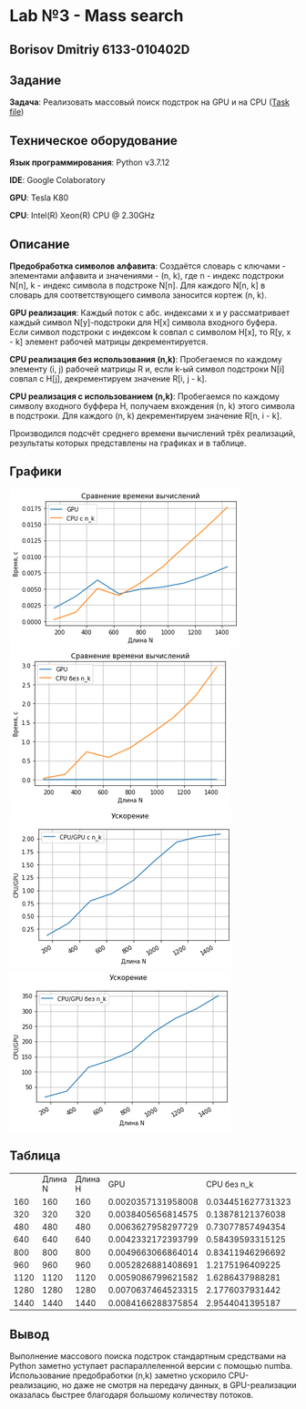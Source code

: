 # Lab №3 - Mass search
## Borisov Dmitriy 6133-010402D

## Задание

__Задача__: Реализовать массовый поиск подстрок на GPU и на CPU ([Task file](mass_search.pdf))

## Техническое оборудование
__Язык программирования__: Python v3.7.12

__IDE__: Google Colaboratory

__GPU__: Tesla K80

__CPU__: Intel(R) Xeon(R) CPU @ 2.30GHz

## Описание
__Предобработка символов алфавита__: Создаётся словарь с ключами - элементами алфавита и значениями - (n, k),
где n - индекс подстроки N[n], k - индекс символа в подстроке N[n]. Для каждого N[n, k] в словарь для соответствующего символа заносится кортеж (n, k).

__GPU реализация__: Каждый поток с абс. индексами x и y рассматривает каждый символ N[y]-подстроки для H[x] символа входного буфера. 
Если символ подстроки с индексом k совпал с символом H[x], то R[y, x - k] элемент рабочей матрицы декрементируется.

__CPU реализация без использования (n,k)__: Пробегаемся по каждому элементу (i, j) рабочей матрицы R и, если k-ый символ подстроки N[i] совпал с H[j], 
декрементируем значение R[i, j - k].

__CPU реализация с использованием (n,k)__: Пробегаемся по каждому символу входного буффера H, получаем вхождения (n, k) этого символа в подстроки.
Для каждого (n, k) декрементируем значение R[n, i - k].

Производился подсчёт среднего времени вычислений трёх реализаций, результаты которых представлены на графиках и в таблице.

## Графики
![Сравнение времени GPU и CPU с (n,k)](./images/compare_times1.jpg)
![Сравнение времени GPU и CPU без (n,k)](./images/compare_times2.jpg)
![Ускорение GPU в сравнении с CPU с (n,k)](./images/acceleration1.jpg)
![Ускорение GPU в сравнении с CPU без (n,k)](./images/acceleration2.jpg)

## Таблица
<table border="0" cellpadding="0" cellspacing="0" id="sheet0" class="sheet0 gridlines">
    <col class="col0">
    <col class="col1">
    <col class="col2">
    <col class="col3">
    <col class="col4">
    <col class="col5">
    <col class="col6">
    <col class="col7">
    <col class="col8">
    <tbody>
      <tr class="row0">
        <td class="column0">&nbsp;</td>
        <td class="column1 style1 s">Длина N</td>
        <td class="column2 style1 s">Длина H</td>
        <td class="column3 style1 s">GPU</td>
        <td class="column4 style1 s">CPU без n_k</td>
        <td class="column5 style1 s">CPU/GPU без n_k</td>
        <td class="column6 style1 s">CPU с n_k</td>
        <td class="column7 style1 s">CPU/GPU с n_k</td>
        <td class="column8 style1 s">Одиннаковые значения</td>
      </tr>
      <tr class="row1">
        <td class="column0 style1 n">160</td>
        <td class="column1 style0 n">160</td>
        <td class="column2 style0 n">160</td>
        <td class="column3 style0 n">0.0020357131958008</td>
        <td class="column4 style0 n">0.034451627731323</td>
        <td class="column5 style0 n">16.923615665698</td>
        <td class="column6 style0 n">0.00025904178619385</td>
        <td class="column7 style0 n">0.12724866485524</td>
        <td class="column8 style0 b">1</td>
      </tr>
      <tr class="row2">
        <td class="column0 style1 n">320</td>
        <td class="column1 style0 n">320</td>
        <td class="column2 style0 n">320</td>
        <td class="column3 style0 n">0.0038405656814575</td>
        <td class="column4 style0 n">0.13878121376038</td>
        <td class="column5 style0 n">36.135617841512</td>
        <td class="column6 style0 n">0.0014011859893799</td>
        <td class="column7 style0 n">0.36483843933327</td>
        <td class="column8 style0 b">1</td>
      </tr>
      <tr class="row3">
        <td class="column0 style1 n">480</td>
        <td class="column1 style0 n">480</td>
        <td class="column2 style0 n">480</td>
        <td class="column3 style0 n">0.0063627958297729</td>
        <td class="column4 style0 n">0.73077857494354</td>
        <td class="column5 style0 n">114.85180327869</td>
        <td class="column6 style0 n">0.0050678491592407</td>
        <td class="column7 style0 n">0.79648149882904</td>
        <td class="column8 style0 b">1</td>
      </tr>
      <tr class="row4">
        <td class="column0 style1 n">640</td>
        <td class="column1 style0 n">640</td>
        <td class="column2 style0 n">640</td>
        <td class="column3 style0 n">0.0042332172393799</td>
        <td class="column4 style0 n">0.58439593315125</td>
        <td class="column5 style0 n">138.0500692747</td>
        <td class="column6 style0 n">0.003978419303894</td>
        <td class="column7 style0 n">0.93980986066211</td>
        <td class="column8 style0 b">1</td>
      </tr>
      <tr class="row5">
        <td class="column0 style1 n">800</td>
        <td class="column1 style0 n">800</td>
        <td class="column2 style0 n">800</td>
        <td class="column3 style0 n">0.0049663066864014</td>
        <td class="column4 style0 n">0.83411946296692</td>
        <td class="column5 style0 n">167.95568933568</td>
        <td class="column6 style0 n">0.0059510707855225</td>
        <td class="column7 style0 n">1.198289022669</td>
        <td class="column8 style0 b">1</td>
      </tr>
      <tr class="row6">
        <td class="column0 style1 n">960</td>
        <td class="column1 style0 n">960</td>
        <td class="column2 style0 n">960</td>
        <td class="column3 style0 n">0.0052826881408691</td>
        <td class="column4 style0 n">1.2175196409225</td>
        <td class="column5 style0 n">230.47350296969</td>
        <td class="column6 style0 n">0.0083852767944336</td>
        <td class="column7 style0 n">1.5873124763057</td>
        <td class="column8 style0 b">1</td>
      </tr>
      <tr class="row7">
        <td class="column0 style1 n">1120</td>
        <td class="column1 style0 n">1120</td>
        <td class="column2 style0 n">1120</td>
        <td class="column3 style0 n">0.0059086799621582</td>
        <td class="column4 style0 n">1.6286437988281</td>
        <td class="column5 style0 n">275.63581193408</td>
        <td class="column6 style0 n">0.011464047431946</td>
        <td class="column7 style0 n">1.940204496667</td>
        <td class="column8 style0 b">1</td>
      </tr>
      <tr class="row8">
        <td class="column0 style1 n">1280</td>
        <td class="column1 style0 n">1280</td>
        <td class="column2 style0 n">1280</td>
        <td class="column3 style0 n">0.0070637464523315</td>
        <td class="column4 style0 n">2.1776037931442</td>
        <td class="column5 style0 n">308.27887266897</td>
        <td class="column6 style0 n">0.014428734779358</td>
        <td class="column7 style0 n">2.0426461901949</td>
        <td class="column8 style0 b">1</td>
      </tr>
      <tr class="row9">
        <td class="column0 style1 n">1440</td>
        <td class="column1 style0 n">1440</td>
        <td class="column2 style0 n">1440</td>
        <td class="column3 style0 n">0.0084166288375854</td>
        <td class="column4 style0 n">2.9544041395187</td>
        <td class="column5 style0 n">351.01989128064</td>
        <td class="column6 style0 n">0.017628836631775</td>
        <td class="column7 style0 n">2.0945246573131</td>
        <td class="column8 style0 b">1</td>
      </tr>
    </tbody>
</table>

## Вывод
Выполнение массового поиска подстрок стандартным средствами на Python заметно уступает распараллеленной версии с помощью numba.
Использование предобработки (n,k) заметно ускорило CPU-реализацию, 
но даже не смотря на передачу данных, в GPU-реализации оказалась быстрее благодаря большому количеству потоков.
